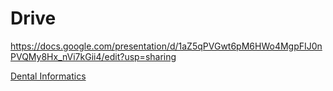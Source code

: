 # Drive
https://docs.google.com/presentation/d/1aZ5qPVGwt6pM6HWo4MgpFIJ0nPVQMy8Hx_nVi7kGii4/edit?usp=sharing


[Dental Informatics](https://www.ada.org/en/member-center/member-benefits/practice-resources/dental-informatics)

